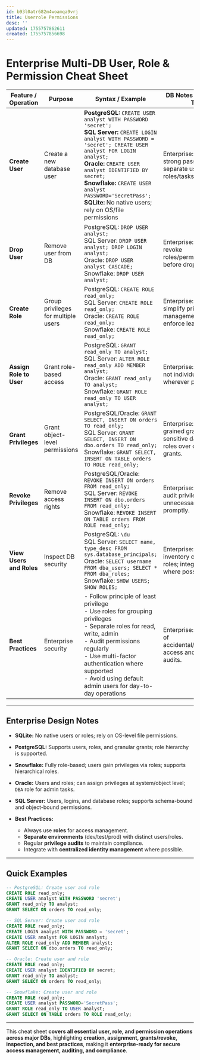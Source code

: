 ```yaml
---
id: b93l0atr682m4woamqa9vrj
title: Userrole Permissions
desc: ''
updated: 1755757862611
created: 1755757856698
---
```


# **Enterprise Multi-DB User, Role & Permission Cheat Sheet**

| Feature / Operation      | Purpose                             | Syntax / Example                                                                                                                                                                                                                                                                                                                                                       | DB Notes / Enterprise Tips                                                                    |
| ------------------------ | ----------------------------------- | ---------------------------------------------------------------------------------------------------------------------------------------------------------------------------------------------------------------------------------------------------------------------------------------------------------------------------------------------------------------------- | --------------------------------------------------------------------------------------------- |
| **Create User**          | Create a new database user          | **PostgreSQL:** `CREATE USER analyst WITH PASSWORD 'secret';` <br> **SQL Server:** `CREATE LOGIN analyst WITH PASSWORD = 'secret'; CREATE USER analyst FOR LOGIN analyst;` <br> **Oracle:** `CREATE USER analyst IDENTIFIED BY secret;` <br> **Snowflake:** `CREATE USER analyst PASSWORD='SecretPass';` <br> **SQLite:** No native users; rely on OS/file permissions | Enterprise: enforce strong passwords and separate users for roles/tasks.                      |
| **Drop User**            | Remove user from DB                 | PostgreSQL: `DROP USER analyst;` <br> SQL Server: `DROP USER analyst; DROP LOGIN analyst;` <br> Oracle: `DROP USER analyst CASCADE;` <br> Snowflake: `DROP USER analyst;`                                                                                                                                                                                              | Enterprise: always revoke roles/permissions before dropping user.                             |
| **Create Role**          | Group privileges for multiple users | PostgreSQL: `CREATE ROLE read_only;` <br> SQL Server: `CREATE ROLE read_only;` <br> Oracle: `CREATE ROLE read_only;` <br> Snowflake: `CREATE ROLE read_only;`                                                                                                                                                                                                          | Enterprise: use roles to simplify privilege management and enforce least privilege.           |
| **Assign Role to User**  | Grant role-based access             | PostgreSQL: `GRANT read_only TO analyst;` <br> SQL Server: `ALTER ROLE read_only ADD MEMBER analyst;` <br> Oracle: `GRANT read_only TO analyst;` <br> Snowflake: `GRANT ROLE read_only TO USER analyst;`                                                                                                                                                               | Enterprise: assign roles, not individual privileges, wherever possible.                       |
| **Grant Privileges**     | Grant object-level permissions      | PostgreSQL/Oracle: `GRANT SELECT, INSERT ON orders TO read_only;` <br> SQL Server: `GRANT SELECT, INSERT ON dbo.orders TO read_only;` <br> Snowflake: `GRANT SELECT, INSERT ON TABLE orders TO ROLE read_only;`                                                                                                                                                        | Enterprise: use fine-grained grants for sensitive data; prefer roles over direct user grants. |
| **Revoke Privileges**    | Remove access rights                | PostgreSQL/Oracle: `REVOKE INSERT ON orders FROM read_only;` <br> SQL Server: `REVOKE INSERT ON dbo.orders FROM read_only;` <br> Snowflake: `REVOKE INSERT ON TABLE orders FROM ROLE read_only;`                                                                                                                                                                       | Enterprise: periodically audit privileges; revoke unnecessary access promptly.                |
| **View Users and Roles** | Inspect DB security                 | PostgreSQL: `\du` <br> SQL Server: `SELECT name, type_desc FROM sys.database_principals;` <br> Oracle: `SELECT username FROM dba_users; SELECT * FROM dba_roles;` <br> Snowflake: `SHOW USERS; SHOW ROLES;`                                                                                                                                                            | Enterprise: maintain inventory of users and roles; integrate with IAM where possible.         |
| **Best Practices**       | Enterprise security                 | - Follow principle of least privilege <br> - Use roles for grouping privileges <br> - Separate roles for read, write, admin <br> - Audit permissions regularly <br> - Use multi-factor authentication where supported <br> - Avoid using default admin users for day-to-day operations                                                                                 | Enterprise: reduces risk of accidental/unauthorized access and simplifies audits.             |

---

## **Enterprise Design Notes**

* **SQLite:** No native users or roles; rely on OS-level file permissions.
* **PostgreSQL:** Supports users, roles, and granular grants; role hierarchy is supported.
* **Snowflake:** Fully role-based; users gain privileges via roles; supports hierarchical roles.
* **Oracle:** Users and roles; can assign privileges at system/object level; `DBA` role for admin tasks.
* **SQL Server:** Users, logins, and database roles; supports schema-bound and object-bound permissions.
* **Best Practices:**

  * Always use **roles** for access management.
  * **Separate environments** (dev/test/prod) with distinct users/roles.
  * Regular **privilege audits** to maintain compliance.
  * Integrate with **centralized identity management** where possible.

---

## **Quick Examples**

```sql
-- PostgreSQL: Create user and role
CREATE ROLE read_only;
CREATE USER analyst WITH PASSWORD 'secret';
GRANT read_only TO analyst;
GRANT SELECT ON orders TO read_only;

-- SQL Server: Create user and role
CREATE ROLE read_only;
CREATE LOGIN analyst WITH PASSWORD = 'secret';
CREATE USER analyst FOR LOGIN analyst;
ALTER ROLE read_only ADD MEMBER analyst;
GRANT SELECT ON dbo.orders TO read_only;

-- Oracle: Create user and role
CREATE ROLE read_only;
CREATE USER analyst IDENTIFIED BY secret;
GRANT read_only TO analyst;
GRANT SELECT ON orders TO read_only;

-- Snowflake: Create user and role
CREATE ROLE read_only;
CREATE USER analyst PASSWORD='SecretPass';
GRANT ROLE read_only TO USER analyst;
GRANT SELECT ON TABLE orders TO ROLE read_only;
```

---

This cheat sheet **covers all essential user, role, and permission operations across major DBs**, highlighting **creation, assignment, grants/revoke, inspection, and best practices**, making it **enterprise-ready for secure access management, auditing, and compliance**.
